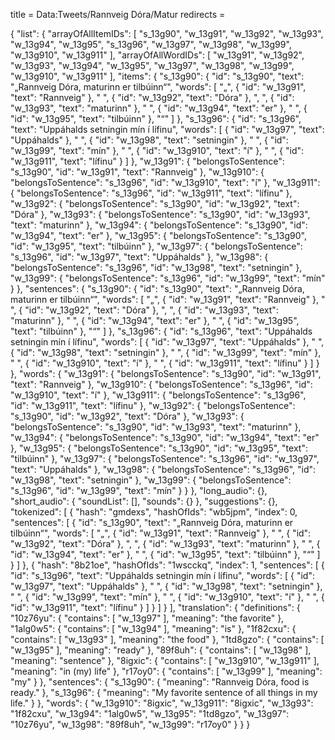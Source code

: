 title = Data:Tweets/Rannveig Dóra/Matur
redirects =
>>>>

{
    "list": {
        "arrayOfAllItemIDs": [
            "s_13g90",
            "w_13g91",
            "w_13g92",
            "w_13g93",
            "w_13g94",
            "w_13g95",
            "s_13g96",
            "w_13g97",
            "w_13g98",
            "w_13g99",
            "w_13g910",
            "w_13g911"
        ],
        "arrayOfAllWordIDs": [
            "w_13g91",
            "w_13g92",
            "w_13g93",
            "w_13g94",
            "w_13g95",
            "w_13g97",
            "w_13g98",
            "w_13g99",
            "w_13g910",
            "w_13g911"
        ],
        "items": {
            "s_13g90": {
                "id": "s_13g90",
                "text": "„Rannveig Dóra, maturinn er tilbúinn“",
                "words": [
                    "„",
                    {
                        "id": "w_13g91",
                        "text": "Rannveig"
                    },
                    " ",
                    {
                        "id": "w_13g92",
                        "text": "Dóra"
                    },
                    ", ",
                    {
                        "id": "w_13g93",
                        "text": "maturinn"
                    },
                    " ",
                    {
                        "id": "w_13g94",
                        "text": "er"
                    },
                    " ",
                    {
                        "id": "w_13g95",
                        "text": "tilbúinn"
                    },
                    "“"
                ]
            },
            "s_13g96": {
                "id": "s_13g96",
                "text": "Uppáhalds setningin mín í lífinu",
                "words": [
                    {
                        "id": "w_13g97",
                        "text": "Uppáhalds"
                    },
                    " ",
                    {
                        "id": "w_13g98",
                        "text": "setningin"
                    },
                    " ",
                    {
                        "id": "w_13g99",
                        "text": "mín"
                    },
                    " ",
                    {
                        "id": "w_13g910",
                        "text": "í"
                    },
                    " ",
                    {
                        "id": "w_13g911",
                        "text": "lífinu"
                    }
                ]
            },
            "w_13g91": {
                "belongsToSentence": "s_13g90",
                "id": "w_13g91",
                "text": "Rannveig"
            },
            "w_13g910": {
                "belongsToSentence": "s_13g96",
                "id": "w_13g910",
                "text": "í"
            },
            "w_13g911": {
                "belongsToSentence": "s_13g96",
                "id": "w_13g911",
                "text": "lífinu"
            },
            "w_13g92": {
                "belongsToSentence": "s_13g90",
                "id": "w_13g92",
                "text": "Dóra"
            },
            "w_13g93": {
                "belongsToSentence": "s_13g90",
                "id": "w_13g93",
                "text": "maturinn"
            },
            "w_13g94": {
                "belongsToSentence": "s_13g90",
                "id": "w_13g94",
                "text": "er"
            },
            "w_13g95": {
                "belongsToSentence": "s_13g90",
                "id": "w_13g95",
                "text": "tilbúinn"
            },
            "w_13g97": {
                "belongsToSentence": "s_13g96",
                "id": "w_13g97",
                "text": "Uppáhalds"
            },
            "w_13g98": {
                "belongsToSentence": "s_13g96",
                "id": "w_13g98",
                "text": "setningin"
            },
            "w_13g99": {
                "belongsToSentence": "s_13g96",
                "id": "w_13g99",
                "text": "mín"
            }
        },
        "sentences": {
            "s_13g90": {
                "id": "s_13g90",
                "text": "„Rannveig Dóra, maturinn er tilbúinn“",
                "words": [
                    "„",
                    {
                        "id": "w_13g91",
                        "text": "Rannveig"
                    },
                    " ",
                    {
                        "id": "w_13g92",
                        "text": "Dóra"
                    },
                    ", ",
                    {
                        "id": "w_13g93",
                        "text": "maturinn"
                    },
                    " ",
                    {
                        "id": "w_13g94",
                        "text": "er"
                    },
                    " ",
                    {
                        "id": "w_13g95",
                        "text": "tilbúinn"
                    },
                    "“"
                ]
            },
            "s_13g96": {
                "id": "s_13g96",
                "text": "Uppáhalds setningin mín í lífinu",
                "words": [
                    {
                        "id": "w_13g97",
                        "text": "Uppáhalds"
                    },
                    " ",
                    {
                        "id": "w_13g98",
                        "text": "setningin"
                    },
                    " ",
                    {
                        "id": "w_13g99",
                        "text": "mín"
                    },
                    " ",
                    {
                        "id": "w_13g910",
                        "text": "í"
                    },
                    " ",
                    {
                        "id": "w_13g911",
                        "text": "lífinu"
                    }
                ]
            }
        },
        "words": {
            "w_13g91": {
                "belongsToSentence": "s_13g90",
                "id": "w_13g91",
                "text": "Rannveig"
            },
            "w_13g910": {
                "belongsToSentence": "s_13g96",
                "id": "w_13g910",
                "text": "í"
            },
            "w_13g911": {
                "belongsToSentence": "s_13g96",
                "id": "w_13g911",
                "text": "lífinu"
            },
            "w_13g92": {
                "belongsToSentence": "s_13g90",
                "id": "w_13g92",
                "text": "Dóra"
            },
            "w_13g93": {
                "belongsToSentence": "s_13g90",
                "id": "w_13g93",
                "text": "maturinn"
            },
            "w_13g94": {
                "belongsToSentence": "s_13g90",
                "id": "w_13g94",
                "text": "er"
            },
            "w_13g95": {
                "belongsToSentence": "s_13g90",
                "id": "w_13g95",
                "text": "tilbúinn"
            },
            "w_13g97": {
                "belongsToSentence": "s_13g96",
                "id": "w_13g97",
                "text": "Uppáhalds"
            },
            "w_13g98": {
                "belongsToSentence": "s_13g96",
                "id": "w_13g98",
                "text": "setningin"
            },
            "w_13g99": {
                "belongsToSentence": "s_13g96",
                "id": "w_13g99",
                "text": "mín"
            }
        }
    },
    "long_audio": {},
    "short_audio": {
        "soundList": [],
        "sounds": {}
    },
    "suggestions": {},
    "tokenized": [
        {
            "hash": "gmdexs",
            "hashOfIds": "wb5jpm",
            "index": 0,
            "sentences": [
                {
                    "id": "s_13g90",
                    "text": "„Rannveig Dóra, maturinn er tilbúinn“",
                    "words": [
                        "„",
                        {
                            "id": "w_13g91",
                            "text": "Rannveig"
                        },
                        " ",
                        {
                            "id": "w_13g92",
                            "text": "Dóra"
                        },
                        ", ",
                        {
                            "id": "w_13g93",
                            "text": "maturinn"
                        },
                        " ",
                        {
                            "id": "w_13g94",
                            "text": "er"
                        },
                        " ",
                        {
                            "id": "w_13g95",
                            "text": "tilbúinn"
                        },
                        "“"
                    ]
                }
            ]
        },
        {
            "hash": "8b21oe",
            "hashOfIds": "1wscckq",
            "index": 1,
            "sentences": [
                {
                    "id": "s_13g96",
                    "text": "Uppáhalds setningin mín í lífinu",
                    "words": [
                        {
                            "id": "w_13g97",
                            "text": "Uppáhalds"
                        },
                        " ",
                        {
                            "id": "w_13g98",
                            "text": "setningin"
                        },
                        " ",
                        {
                            "id": "w_13g99",
                            "text": "mín"
                        },
                        " ",
                        {
                            "id": "w_13g910",
                            "text": "í"
                        },
                        " ",
                        {
                            "id": "w_13g911",
                            "text": "lífinu"
                        }
                    ]
                }
            ]
        }
    ],
    "translation": {
        "definitions": {
            "10z76yu": {
                "contains": [
                    "w_13g97"
                ],
                "meaning": "the favorite"
            },
            "1alg0w5": {
                "contains": [
                    "w_13g94"
                ],
                "meaning": "is"
            },
            "1f82cxu": {
                "contains": [
                    "w_13g93"
                ],
                "meaning": "the food"
            },
            "1td8gzo": {
                "contains": [
                    "w_13g95"
                ],
                "meaning": "ready"
            },
            "89f8uh": {
                "contains": [
                    "w_13g98"
                ],
                "meaning": "sentence"
            },
            "8igxic": {
                "contains": [
                    "w_13g910",
                    "w_13g911"
                ],
                "meaning": "in (my) life"
            },
            "r17oy0": {
                "contains": [
                    "w_13g99"
                ],
                "meaning": "my"
            }
        },
        "sentences": {
            "s_13g90": {
                "meaning": "Rannveig Dóra, food is ready."
            },
            "s_13g96": {
                "meaning": "My favorite sentence of all things in my life."
            }
        },
        "words": {
            "w_13g910": "8igxic",
            "w_13g911": "8igxic",
            "w_13g93": "1f82cxu",
            "w_13g94": "1alg0w5",
            "w_13g95": "1td8gzo",
            "w_13g97": "10z76yu",
            "w_13g98": "89f8uh",
            "w_13g99": "r17oy0"
        }
    }
}